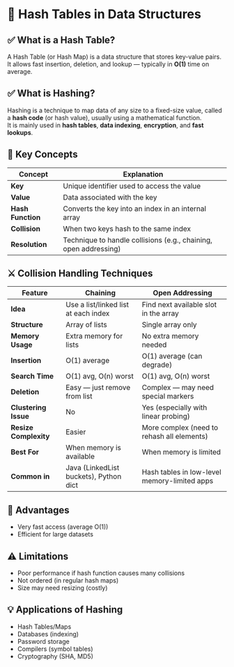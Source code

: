# 📘 Hash Tables in Data Structures

## ✅ What is a Hash Table?
A Hash Table (or Hash Map) is a data structure that stores key-value pairs.  
It allows fast insertion, deletion, and lookup — typically in **O(1)** time on average.

## ✅ What is Hashing?
Hashing is a technique to map data of any size to a fixed-size value, called a **hash code** (or hash value), usually using a mathematical function.  
It is mainly used in **hash tables**, **data indexing**, **encryption**, and **fast lookups**.

## 🔑 Key Concepts 
| Concept           | Explanation                                                      |
| ----------------- | ---------------------------------------------------------------- |
| **Key**           | Unique identifier used to access the value                       |
| **Value**         | Data associated with the key                                     |
| **Hash Function** | Converts the key into an index in an internal array              |
| **Collision**     | When two keys hash to the same index                             |
| **Resolution**    | Technique to handle collisions (e.g., chaining, open addressing) |

## ⚔️ Collision Handling Techniques
| Feature                  | **Chaining**                           | **Open Addressing**                          |
| ------------------------ | -------------------------------------- | -------------------------------------------- |
|  **Idea**              | Use a list/linked list at each index   | Find next available slot in the array        |
|  **Structure**         | Array of lists                         | Single array only                            |
|  **Memory Usage**      | Extra memory for lists                 | No extra memory needed                       |
|  **Insertion**         | O(1) average                           | O(1) average (can degrade)                   |
|  **Search Time**       | O(1) avg, O(n) worst                   | O(1) avg, O(n) worst                         |
|  **Deletion**          | Easy — just remove from list           | Complex — may need special markers           |
|  **Clustering Issue**  | No                                     | Yes (especially with linear probing)         |
|  **Resize Complexity** | Easier                                 | More complex (need to rehash all elements)   |
|  **Best For**          | When memory is available               | When memory is limited                       |
|  **Common in**         | Java (LinkedList buckets), Python dict | Hash tables in low-level memory-limited apps |

## 🧠 Advantages
- Very fast access (average O(1))
- Efficient for large datasets

## ⚠️ Limitations
- Poor performance if hash function causes many collisions
- Not ordered (in regular hash maps)
- Size may need resizing (costly)

## 💡 Applications of Hashing
- Hash Tables/Maps
- Databases (indexing)
- Password storage
- Compilers (symbol tables)
- Cryptography (SHA, MD5)